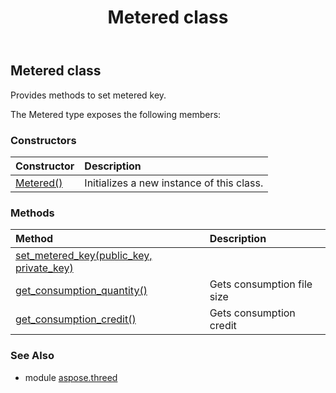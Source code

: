 ﻿---
title: Metered class
second_title: Aspose.3D for Python via .NET API References
description: 
type: docs
weight: 140
url: /python-net/aspose.threed/metered/
is_root: false
---

## Metered class

Provides methods to set metered key.



The Metered type exposes the following members:

### Constructors
| Constructor | Description |
| :- | :- |
| [Metered()](/3d/python-net/aspose.threed/metered/__init__/#) | Initializes a new instance of this class. |


### Methods
| Method | Description |
| :- | :- |
| [set_metered_key(public_key, private_key)](/3d/python-net/aspose.threed/metered/set_metered_key/#str-str) |  |
| [get_consumption_quantity()](/3d/python-net/aspose.threed/metered/get_consumption_quantity/#) | Gets consumption file size |
| [get_consumption_credit()](/3d/python-net/aspose.threed/metered/get_consumption_credit/#) | Gets consumption credit |


### See Also

* module [aspose.threed](../)
